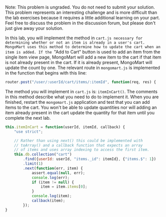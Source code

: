 Note: This problem is ungraded. You do not need to submit your solution. This problem represents an interesting challenge and is more difficult than the lab exercises because it requires a little additional learning on your part. Feel free to discuss the problem in the discussion forum, but please don't just give away your solution.

In this lab, you will implement the method in `cart.js necessary for determining whether or not an item is already in a user's cart. MongoMart uses this method to determine how to update the cart when an item is added. If the `"Add to Cart" button is used to add an item from the single item view page, MongoMart will add a new item to the cart if that item is not already present in the cart. If it is already present, MongoMart will update the count by one. The relevant route in `mongomart.js` is implemented in the function that begins with this line:
```js
router.post("/user/:userId/cart/items/:itemId", function(req, res) {
```
The method you will implement in `cart.js` is: `itemInCart()`. The comments in this method describe what you need to do to implement it. When you are finished, restart the `mongomart.js` application and test that you can add items to the cart. You won't be able to update quantities nor will adding an item already present in the cart update the quantity for that item until you complete the next lab.


```js
this.itemInCart = function(userId, itemId, callback) {
    "use strict";

    // Rather than using next() this could be implemented with
    // toArray() and a callback function that expects an array
    // of items and uses array indexing to access the first item.
    this.db.collection("cart")
        .find({userId: userId, "items._id": itemId}, {"items.$": 1})
        .limit(1)
        .next(function(err, item) {
            assert.equal(null, err);
            console.log(err);
            if (item != null) {
                item = item.items[0];
            }
            console.log(item);
            callback(item);
        });
}